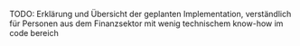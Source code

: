 TODO: Erklärung und Übersicht der geplanten Implementation, verständlich für Personen aus dem Finanzsektor mit wenig technischem know-how im code bereich